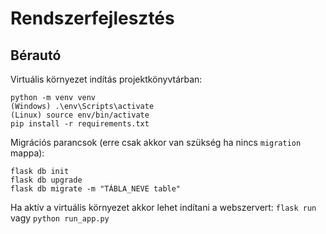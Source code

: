# Rendszerfejlesztés
## Bérautó

Virtuális környezet indítás projektkönyvtárban:
```
python -m venv venv  
(Windows) .\env\Scripts\activate
(Linux) source env/bin/activate
pip install -r requirements.txt
```

Migrációs parancsok (erre csak akkor van szükség ha nincs `migration` mappa):
```
flask db init   
flask db upgrade  
flask db migrate -m "TÁBLA_NEVE table"
```

Ha aktív a virtuális környezet akkor lehet indítani a webszervert:
`flask run` vagy `python run_app.py`